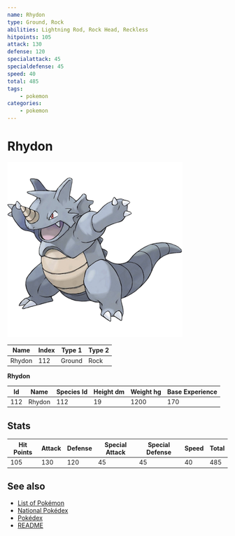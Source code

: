 ```yaml
---
name: Rhydon
type: Ground, Rock
abilities: Lightning Rod, Rock Head, Reckless
hitpoints: 105
attack: 130
defense: 120
specialattack: 45
specialdefense: 45
speed: 40
total: 485
tags:
    - pokemon
categories:
    - pokemon
---
```


# Rhydon


![Rhydon](images/112.png)

| **Name** | **Index** | **Type 1** | **Type 2** |
|----|----|----|----|
| Rhydon | 112 | Ground | Rock  |

**Rhydon** 




| **Id** | **Name** | **Species Id** | **Height dm** | **Weight hg** | **Base Experience** |
|--------|----------|----------------|------------|------------|---------------------|
| 112 | Rhydon | 112 | 19 | 1200 | 170 |



## Stats

| **Hit Points** | **Attack** | **Defense** | **Special Attack** | **Special Defense** | **Speed** | **Total** |
|----------------|------------|-------------|--------------------|---------------------|-----------|-----------|
| 105 | 130 | 120 | 45 | 45 | 40 | 485 |

## See also

- [List of Pokémon](../pokemon.md)
- [National Pokédex](../national_pokedex.md)
- [Pokédex](../pokedex.md)
- [README](../README.md)
